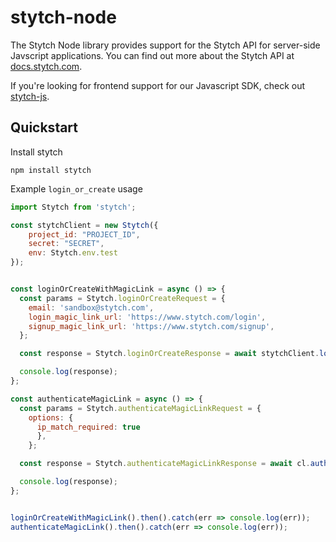 # stytch-node

The Stytch Node library provides support for the Stytch API for server-side Javscript applications. You can find out more about the Stytch API at 
[docs.stytch.com](https://docs.stytch.com).

If you're looking for frontend support for our Javascript SDK, check out [stytch-js](https://www.npmjs.com/package/@stytch/stytch-js).

## Quickstart
Install stytch
```
npm install stytch
```

Example `login_or_create` usage

```javascript
import Stytch from 'stytch';

const stytchClient = new Stytch({
    project_id: "PROJECT_ID",
    secret: "SECRET", 
    env: Stytch.env.test
});


const loginOrCreateWithMagicLink = async () => {
  const params = Stytch.loginOrCreateRequest = {
    email: 'sandbox@stytch.com',
    login_magic_link_url: 'https://www.stytch.com/login',
    signup_magic_link_url: 'https://www.stytch.com/signup',
  };

  const response = Stytch.loginOrCreateResponse = await stytchClient.loginOrCreate(params);

  console.log(response);
};

const authenticateMagicLink = async () => {
  const params = Stytch.authenticateMagicLinkRequest = {
    options: {
      ip_match_required: true
      },
    };

  const response = Stytch.authenticateMagicLinkResponse = await cl.authenticateMagicLink('token from url', params);

  console.log(response);
};


loginOrCreateWithMagicLink().then().catch(err => console.log(err));
authenticateMagicLink().then().catch(err => console.log(err));
```